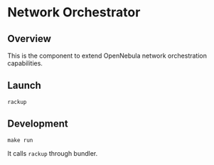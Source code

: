 # Network Orchestrator

## Overview
This is the component to extend OpenNebula network orchestration capabilities.

## Launch
```
rackup
```

## Development
```
make run
```

It calls `rackup` through bundler.
